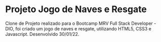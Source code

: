 # Projeto Jogo de Naves e Resgate
Clone de Projeto realizado para o Bootcamp MRV Full Stack Developer - DIO, 
foi criado um jogo de naves e resgate, utilizando HTML5, CSS3 e Javascript.
Desenvolvido 30/01/22.
